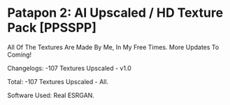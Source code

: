 # Patapon 2: AI Upscaled / HD Texture Pack [PPSSPP]
All Of The Textures Are Made By Me, In My Free Times. More Updates To Coming!

Changelogs:
-107 Textures Upscaled - v1.0

Total:
-107 Textures Upscaled - All.

Software Used: Real ESRGAN.
